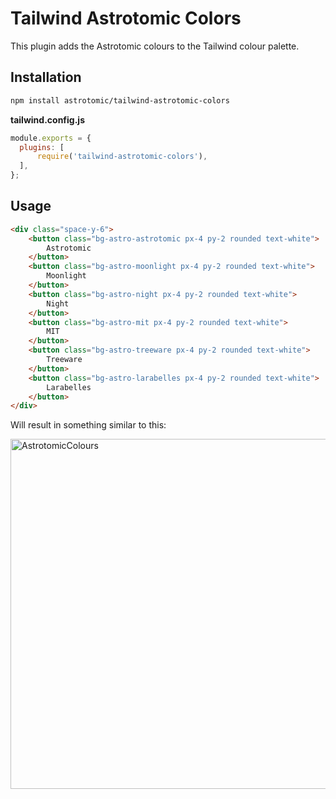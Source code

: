 # Tailwind Astrotomic Colors

This plugin adds the Astrotomic colours to the Tailwind colour palette.

## Installation

```bash
npm install astrotomic/tailwind-astrotomic-colors
```

**tailwind.config.js**
```javascript
module.exports = {
  plugins: [
      require('tailwind-astrotomic-colors'),
  ],
};
```

## Usage

```html
<div class="space-y-6">
    <button class="bg-astro-astrotomic px-4 py-2 rounded text-white">
        Astrotomic
    </button>
    <button class="bg-astro-moonlight px-4 py-2 rounded text-white">
        Moonlight
    </button>
    <button class="bg-astro-night px-4 py-2 rounded text-white">
        Night
    </button>
    <button class="bg-astro-mit px-4 py-2 rounded text-white">
        MIT
    </button>
    <button class="bg-astro-treeware px-4 py-2 rounded text-white">
        Treeware
    </button>
    <button class="bg-astro-larabelles px-4 py-2 rounded text-white">
        Larabelles
    </button>
</div>
```

Will result in something similar to this:


<img width="560" alt="AstrotomicColours" src="https://user-images.githubusercontent.com/38976391/116099937-5ec8d700-a6a4-11eb-92eb-483e66576440.png">


